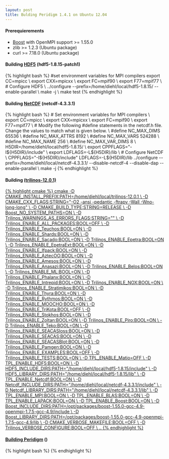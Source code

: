 ```yaml
---
layout: post
title: Bulding Peridigm 1.4.1 on Ubuntu 12.04
---
```


<h4>Prerequierements</h4>
<ul>
<li> <a href="http://www.boost.org/">Boost</a> with OpenMPI support >= 1.55.0 </li>
<li> zlib >= 1.2.3 (Ubuntu package)</li>
<li> curl >= 7.18.0 (Ubuntu package)</li> 
</ul>

<h4>Building <a href="https://www.hdfgroup.org/downloads/index.html">HDF5</a> (hdf5-1.8.15-patch1)</h4>
{% highlight bash %}
#set environment variables for MPI compilers
export CC=mpicc \
export CXX=mpicxx \
export FC=mpif90 \
export F77=mpif77 \
# Configure HDF5 \
../configure --prefix=/home/diehl/local/hdf5-1.8.15/ --enable-parallel \
make -j \
make test
{% endhighlight %}

<h4>Building <a href="https://www.unidata.ucar.edu/downloads/netcdf/index.jsp">NetCDF</a> (netcdf-4.3.3.1) </h4>
{% highlight bash %}
# Set environment variables for MPI compilers \
export CC=mpicc \
export CXX=mpicxx \
export FC=mpif90 \
export F77=mpif77 \
# Modify the following #define statements in the netcdf.h file.  Change the values to match what is given below. \
#define NC_MAX_DIMS 65536 \                                                                                                    
#define NC_MAX_ATTRS 8192 \                                                                                     
#define NC_MAX_VARS 524288 \                                                                                                   
#define NC_MAX_NAME 256 \                                                                                                      
#define NC_MAX_VAR_DIMS 8 \  
H5DIR=/home/diehl/local/hdf5-1.8.15/ \
export CPPFLAGS="-I${H5DIR}/include" \
export LDFLAGS=-L${H5DIR}/lib \
# Configure NetCDF \
CPPFLAGS="-I${H5DIR}/include" LDFLAGS=-L${H5DIR}/lib  ../configure --prefix=/home/diehl/local/netcdf-4.3.3.1/  --disable-netcdf-4 --disable-dap --enable-parallel \
make -j 
{% endhighlight %}

<h4>Building <a href="https://trilinos.org/download/"Trilinos</a> (trilinos-12.0.1)</h4>
{% highlight cmake %}
cmake -D CMAKE_INSTALL_PREFIX:PATH=/home/diehl/local/trilinos-12.0.1 \
-D CMAKE_CXX_FLAGS:STRING="-O2 -ansi -pedantic -ftrapv -Wall -Wno-long-long" \
-D CMAKE_BUILD_TYPE:STRING=RELEASE \
-D Boost_NO_SYSTEM_PATHS=ON \
-D Trilinos_WARNINGS_AS_ERRORS_FLAGS:STRING="" \
-D Trilinos_ENABLE_ALL_PACKAGES:BOOL=OFF \
-D Trilinos_ENABLE_Teuchos:BOOL=ON \
-D Trilinos_ENABLE_Shards:BOOL=ON \
-D Trilinos_ENABLE_Sacado:BOOL=ON \
-D Trilinos_ENABLE_Epetra:BOOL=ON \
-D Trilinos_ENABLE_EpetraExt:BOOL=ON \
-D Trilinos_ENABLE_Ifpack:BOOL=ON \
-D Trilinos_ENABLE_AztecOO:BOOL=ON \
-D Trilinos_ENABLE_Amesos:BOOL=ON \
-D Trilinos_ENABLE_Anasazi:BOOL=ON \
-D Trilinos_ENABLE_Belos:BOOL=ON \
-D Trilinos_ENABLE_ML:BOOL=ON \
-D Trilinos_ENABLE_Phalanx:BOOL=ON \
-D Trilinos_ENABLE_Intrepid:BOOL=ON \
-D Trilinos_ENABLE_NOX:BOOL=ON \
-D Trilinos_ENABLE_Stratimikos:BOOL=ON \
-D Trilinos_ENABLE_Thyra:BOOL=ON \
-D Trilinos_ENABLE_Rythmos:BOOL=ON \
-D Trilinos_ENABLE_MOOCHO:BOOL=ON \
-D Trilinos_ENABLE_TriKota:BOOL=OFF \
-D Trilinos_ENABLE_Stokhos:BOOL=ON \
-D Trilinos_ENABLE_Zoltan:BOOL=ON \
-D Trilinos_ENABLE_Piro:BOOL=ON \
-D Trilinos_ENABLE_Teko:BOOL=ON \
-D Trilinos_ENABLE_SEACASIoss:BOOL=ON \
-D Trilinos_ENABLE_SEACAS:BOOL=ON \
-D Trilinos_ENABLE_SEACASBlot:BOOL=ON \
-D Trilinos_ENABLE_Pamgen:BOOL=ON \
-D Trilinos_ENABLE_EXAMPLES:BOOL=OFF \
-D Trilinos_ENABLE_TESTS:BOOL=ON \
-D TPL_ENABLE_Matio=OFF \
-D TPL_ENABLE_HDF5:BOOL=ON \
-D HDF5_INCLUDE_DIRS:PATH="/home/diehl/local/hdf5-1.8.15/include" \
-D HDF5_LIBRARY_DIRS:PATH="/home/diehl/local/hdf5-1.8.15/lib" \
-D TPL_ENABLE_Netcdf:BOOL=ON \
-D Netcdf_INCLUDE_DIRS:PATH="/home/diehl/local/netcdf-4.3.3.1/include" \
-D Netcdf_LIBRARY_DIRS:PATH="/home/diehl/local/netcdf-4.3.3.1/lib" \
-D TPL_ENABLE_MPI:BOOL=ON \
-D TPL_ENABLE_BLAS:BOOL=ON \
-D TPL_ENABLE_LAPACK:BOOL=ON \
-D TPL_ENABLE_Boost:BOOL=ON \
-D Boost_INCLUDE_DIRS:PATH=/opt/packages/boost-1.55.0-gcc-4.9-openmpi-1.7.5-gcc-4.9/include \
-D Boost_LIBRARY_DIRS:PATH=/opt/packages/boost-1.55.0-gcc-4.9-openmpi-1.7.5-gcc-4.9/lib \
-D CMAKE_VERBOSE_MAKEFILE:BOOL=OFF \
-D Trilinos_VERBOSE_CONFIGURE:BOOL=OFF \
..
{% endhighlight %}

<h4>Building <a href="https://peridigm.sandia.gov/">Peridigm</a> () </h4>
{% highlight bash %}
{% endhighlight %}

